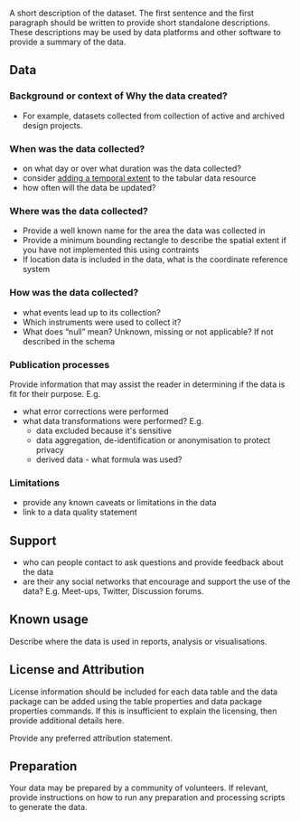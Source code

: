 A short description of the dataset. The first sentence and the first paragraph should be written to provide short standalone descriptions. These descriptions may be used by data platforms and other software to provide a summary of the data.

## Data

### Background or context of Why the data created?
- For example, datasets collected from collection of active and archived design projects.

### When was the data collected?
- on what day or over what duration was the data collected?
- consider [adding a temporal extent](http://frictionlessdata.io/specs/data-package/#descriptor) to the tabular data resource
- how often will the data be updated?

### Where was the data collected?
- Provide a well known name for the area the data was collected in
- Provide a minimum bounding rectangle to describe the spatial extent if you have not implemented this using contraints
- If location data is included in the data, what is the coordinate reference system

### How was the data collected?
- what events lead up to its collection?
- Which instruments were used to collect it?
- What does “null” mean?  Unknown, missing or not applicable? If not described in the schema

### Publication processes
Provide information that may assist the reader in determining if the data is fit for their purpose. E.g.
- what error corrections were performed
- what data transformations were performed? E.g.
  - data excluded because it's sensitive
  - data aggregation, de-identification or anonymisation to protect privacy
  - derived data - what formula was used?

### Limitations
- provide any known caveats or limitations in the data  
- link to a data quality statement

## Support
- who can people contact to ask questions and provide feedback about the data
- are their any social networks that encourage and support the use of the data? E.g. Meet-ups, Twitter, Discussion forums.

## Known usage
Describe where the data is used in reports, analysis or visualisations.

## License and Attribution
License information should be included for each data table and the data package can be added using the table properties and data package properties commands. If this is insufficient to explain the licensing, then provide additional details here.

Provide any preferred attribution statement.

## Preparation
Your data may be prepared by a community of volunteers. If relevant, provide instructions on how to run any preparation and processing scripts to generate the data.
